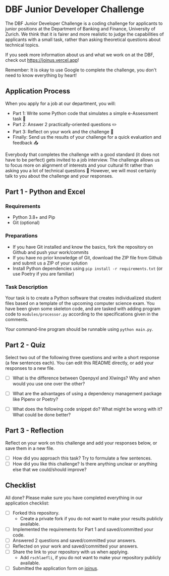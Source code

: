 # DBF Junior Developer Challenge

The DBF Junior Developer Challenge is a coding challenge for applicants to junior positions at the Department of Banking and Finance, University of Zurich. We think that it is fairer and more realistic to judge the capabilities of applicants with a small task, rather than asking theoretical questions about technical topics.

If you seek more information about us and what we work on at the DBF, check out <https://joinus.vercel.app>!

Remember: It is okay to use Google to complete the challenge, you don't need to know everything by heart!

## Application Process

When you apply for a job at our department, you will:

- Part 1: Write some Python code that simulates a simple e-Assessment task :robot:
- Part 2: Answer 2 practically-oriented questions :pencil2:
- Part 3: Reflect on your work and the challenge :thought_balloon:
- Finally: Send us the results of your challenge for a quick evaluation and feedback :outbox_tray:

Everybody that completes the challenge with a good standard (it does not have to be perfect) gets invited to a job interview. The challenge allows us to focus more on alignment of interests and your cultural fit rather than asking you a lot of technical questions :bell: However, we will most certainly talk to you about the challenge and your responses.

## Part 1 - Python and Excel

### Requirements

- Python 3.8+ and Pip
- Git (optional)

### Preparations

- If you have Git installed and know the basics, fork the repository on Github and push your work/commits
- If you have no prior knowledge of Git, download the ZIP file from Github and submit us a ZIP of your solution
- Install Python dependencies using `pip install -r requirements.txt` (or use Poetry if you are familiar)

### Task Description

Your task is to create a Python software that creates individualized student files based on a template of the upcoming computer science exam. You have been given some skeleton code, and are tasked with adding program code to `modules/processor.py` according to the specifications given in the comments.

Your command-line program should be runnable using `python main.py`.

## Part 2 - Quiz

Select two out of the following three questions and write a short response (a few sentences each). You can edit this README directly, or add your responses to a new file.

- [ ] What is the difference between Openpyxl and Xlwings? Why and when would you use one over the other?
- [ ] What are the advantages of using a dependency management package like Pipenv or Poetry?
- [ ] What does the following code snippet do? What might be wrong with it? What could be done better?



## Part 3 - Reflection

Reflect on your work on this challenge and add your responses below, or save them in a new file.

- [ ] How did you approach this task? Try to formulate a few sentences.
- [ ] How did you like this challenge? Is there anything unclear or anything else that we could/should improve?

## Checklist

All done? Please make sure you have completed everything in our application checklist:

- [ ] Forked this repository.
  - Create a private fork if you do not want to make your results publicly available.
- [ ] Implemented the requirements for Part 1 and saved/committed your code.
- [ ] Answered 2 questions and saved/committed your answers.
- [ ] Reflected on your work and saved/committed your answers.
- [ ] Share the link to your repository with us when applying.
  - Add `rschlaefli`, if you do not want to make your repository publicly available.
- [ ] Submitted the application form on [joinus](https://joinus.vercel.app/).
